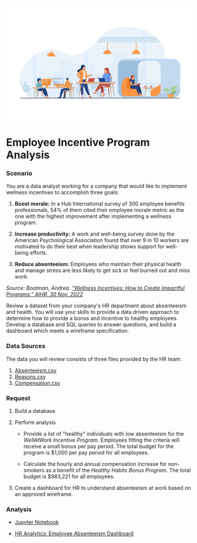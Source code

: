 ![Data/5541](Data/5541.jpg)
# Employee Incentive Program Analysis

### Scenario
You are a data analyst working for a company that would like to implement wellness incentives to accomplish three goals:

1. **Boost morale:**
In a Hub International survey of 300 employee benefits professionals, 54% of them cited their employee morale metric as the one with the highest improvement after implementing a wellness program.

2. **Increase productivity:**
A work and well-being survey done by the American Psychological Association found that over 9 in 10 workers are motivated to do their best when leadership shows support for well-being efforts.

3. **Reduce absenteeism:**
Employees who maintain their physical health and manage stress are less likely to get sick or feel burned out and miss work.

*Source: Boatman, Andrea. [“Wellness Incentives: How to Create Impactful Programs.” AIHR, 30 Nov. 2022](www.aihr.com/blog/wellness-incentives/#:~:text=A%20wellness%20incentive%20is%20a,endeavors%20or%20team%2Dbased%20challenges)*


Review a dataset from your company's HR department about absenteeism and health. You will use your skills to provide a data driven approach to determine how to provide a bonus and incentive to healthy employees. Develop a database and SQL queries to answer questions, and build a dashboard which meets a wireframe specification.

### Data Sources
The data you will review consists of three files provided by the HR team:
1. [Absenteeism.csv](https://github.com/Gaelim/work_incentive_program/blob/main/Absenteeism_at_work.csv)
2. [Reasons.csv](https://github.com/Gaelim/work_incentive_program/blob/main/Reasons.csv)
3. [Compensation.csv](https://github.com/Gaelim/work_incentive_program/blob/main/compensation.csv)

### Request

1. Build a database

2. Perform analysis
    - Provide a list of "healthy" individuals with low absenteeism for the *WellAtWork Incentive Program*. Employees fitting the criteria will receive a small bonus per pay period. The total budget for the program is $1,000 per pay period for all employees.

    - Calculate the hourly and annual compensation increase for non-smokers as a benefit of the *Healthy Habits Bonus Program*. The total budget is $983,221 for all employees.

3. Create a dashboard for HR to understand absenteeism at work based on an approved wireframe.

### Analysis

- [Jupyter Notebook](https://nbviewer.org/gist/robyndwhite/b66a9339bcd6b7bca018d69a7b79703c)

- [HR Analytics: Employee Absenteeism Dashboard](https://public.tableau.com/app/profile/robyn.white/viz/EmployeeAbsenteeism_16910295373990/Dashboard1?publish=yes)
